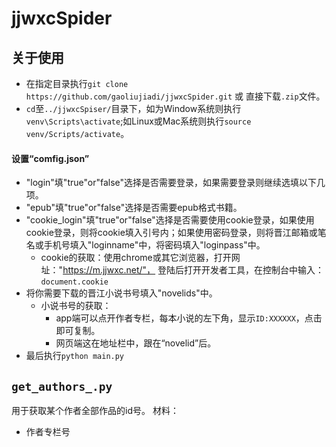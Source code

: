# jjwxcSpider
## 关于使用
- 在指定目录执行`git clone https://github.com/gaoliujiadi/jjwxcSpider.git` 或 直接下载`.zip`文件。
- `cd`至`../jjwxcSpiser/`目录下，如为Window系统则执行`venv\Scripts\activate`;如Linux或Mac系统则执行`source venv/Scripts/activate`。
#### 设置“comfig.json”
- "login"填"true"or"false"选择是否需要登录，如果需要登录则继续选填以下几项。
- "epub"填"true"or"false"选择是否需要epub格式书籍。
- "cookie_login"填"true"or"false"选择是否需要使用cookie登录，如果使用cookie登录，则将cookie填入引号内；如果使用密码登录，则将晋江邮箱或笔名或手机号填入"loginname"中，将密码填入"loginpass"中。
  - cookie的获取：使用chrome或其它浏览器，打开网址："https://m.jjwxc.net/"，
  登陆后打开开发者工具，在控制台中输入：`document.cookie`
- 将你需要下载的晋江小说书号填入"novelids"中。
  - 小说书号的获取：
    - app端可以点开作者专栏，每本小说的左下角，显示`ID:XXXXXX`，点击即可复制。
    - 网页端这在地址栏中，跟在“novelid”后。
- 最后执行`python main.py`

## `get_authors_.py`
用于获取某个作者全部作品的id号。
材料：
- 作者专栏号
